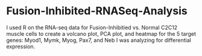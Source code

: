 # Fusion-Inhibited-RNASeq-Analysis
I used R on the RNA-seq data for Fusion-Inhibitied vs. Normal C2C12 muscle cells to create a volcano plot, PCA plot, and heatmap for the 5 target genes: Myod1, Mymk, Myog, Pax7, and Neb I was analyzing for differential expression. 

